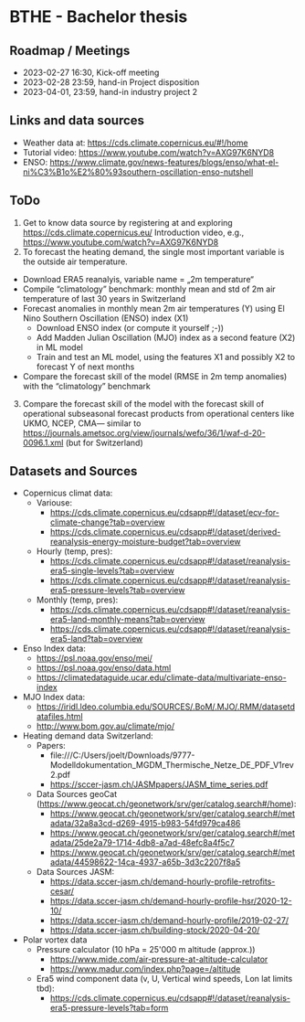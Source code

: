 # BTHE - Bachelor thesis

## Roadmap / Meetings
- 2023-02-27 16:30, Kick-off meeting
- 2023-02-28 23:59, hand-in Project disposition
- 2023-04-01, 23:59, hand-in industry project 2

## Links and data sources
- Weather data at: https://cds.climate.copernicus.eu/#!/home
- Tutorial video: https://www.youtube.com/watch?v=AXG97K6NYD8
- ENSO: https://www.climate.gov/news-features/blogs/enso/what-el-ni%C3%B1o%E2%80%93southern-oscillation-enso-nutshell

## ToDo
1. Get to know data source by registering at and exploring https://cds.climate.copernicus.eu/
Introduction video, e.g., https://www.youtube.com/watch?v=AXG97K6NYD8
2. To forecast the heating demand, the single most important variable is the outside air temperature.
- Download ERA5 reanalyis, variable name = „2m temperature“
- Compile “climatology” benchmark: monthly mean and std of 2m air temperature of last 30 years in Switzerland
- Forecast anomalies in monthly mean 2m air temperatures (Y) using El Nino Southern Oscillation (ENSO) index (X1)
    - Download ENSO index (or compute it yourself ;-))
    - Add Madden Julian Oscillation (MJO) index as a second feature (X2) in ML model
    - Train and test an ML model, using the features X1 and possibly X2 to forecast Y of next months 
- Compare the forecast skill of the model (RMSE in 2m temp anomalies) with the “climatology” benchmark
3. Compare the forecast skill of the model with the forecast skill of operational subseasonal forecast products from operational centers like UKMO, NCEP, CMA— similar to https://journals.ametsoc.org/view/journals/wefo/36/1/waf-d-20-0096.1.xml (but for Switzerland)

## Datasets and Sources
- Copernicus climat data:
    - Variouse:
        - https://cds.climate.copernicus.eu/cdsapp#!/dataset/ecv-for-climate-change?tab=overview
        - https://cds.climate.copernicus.eu/cdsapp#!/dataset/derived-reanalysis-energy-moisture-budget?tab=overview
    - Hourly (temp, pres):
        - https://cds.climate.copernicus.eu/cdsapp#!/dataset/reanalysis-era5-single-levels?tab=overview
        - https://cds.climate.copernicus.eu/cdsapp#!/dataset/reanalysis-era5-pressure-levels?tab=overview
    - Monthly (temp, pres):
        - https://cds.climate.copernicus.eu/cdsapp#!/dataset/reanalysis-era5-land-monthly-means?tab=overview
        - https://cds.climate.copernicus.eu/cdsapp#!/dataset/reanalysis-era5-land?tab=overview
- Enso Index data:
    - https://psl.noaa.gov/enso/mei/
    - https://psl.noaa.gov/enso/data.html
    - https://climatedataguide.ucar.edu/climate-data/multivariate-enso-index
- MJO Index data:
    - https://iridl.ldeo.columbia.edu/SOURCES/.BoM/.MJO/.RMM/datasetdatafiles.html
    - http://www.bom.gov.au/climate/mjo/
- Heating demand data Switzerland:
    - Papers:
        - file:///C:/Users/joelt/Downloads/9777-Modelldokumentation_MGDM_Thermische_Netze_DE_PDF_V1rev2.pdf
        - https://sccer-jasm.ch/JASMpapers/JASM_time_series.pdf
    - Data Sources geoCat (https://www.geocat.ch/geonetwork/srv/ger/catalog.search#/home):
        - https://www.geocat.ch/geonetwork/srv/ger/catalog.search#/metadata/32a8a3cd-d269-4915-b983-54fd979ca486
        - https://www.geocat.ch/geonetwork/srv/ger/catalog.search#/metadata/25de2a79-1714-4db8-a7ad-48efc8a4f5c7
        - https://www.geocat.ch/geonetwork/srv/ger/catalog.search#/metadata/44598622-14ca-4937-a65b-3d3c2207f8a5
    - Data Sources JASM:
        - https://data.sccer-jasm.ch/demand-hourly-profile-retrofits-cesar/
        - https://data.sccer-jasm.ch/demand-hourly-profile-hsr/2020-12-10/
        - https://data.sccer-jasm.ch/demand-hourly-profile/2019-02-27/
        - https://data.sccer-jasm.ch/building-stock/2020-04-20/
- Polar vortex data
    - Pressure calculator (10 hPa = 25'000 m altitude (approx.))
        - https://www.mide.com/air-pressure-at-altitude-calculator
        - https://www.madur.com/index.php?page=/altitude
    - Era5 wind component data (v, U, Vertical wind speeds, Lon lat limits tbd):
        - https://cds.climate.copernicus.eu/cdsapp#!/dataset/reanalysis-era5-pressure-levels?tab=form

